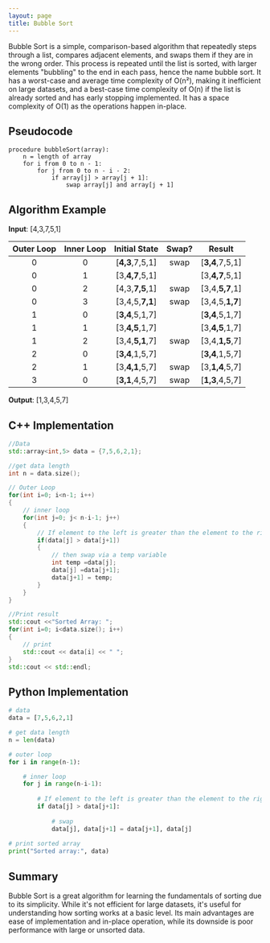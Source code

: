 ```yaml
---
layout: page
title: Bubble Sort
---
```

Bubble Sort is a simple, comparison-based algorithm that repeatedly steps through a list, compares adjacent elements, and swaps them if they are in the wrong order. 
This process is repeated until the list is sorted, with larger elements "bubbling" to the end in each pass, hence the name bubble sort. 
It has a worst-case and average time complexity of O(n²), making it inefficient on large datasets, and a best-case time complexity of O(n) if the list is already sorted and has early stopping implemented. 
It has a space complexity of O(1) as the operations happen in-place.

## Pseudocode
```
procedure bubbleSort(array):
    n = length of array
    for i from 0 to n - 1:
        for j from 0 to n - i - 2:
            if array[j] > array[j + 1]:
                swap array[j] and array[j + 1]
```
## Algorithm Example
**Input**: [4,3,7,5,1]

| Outer Loop  | Inner Loop | Initial State | Swap? | Result |
|:-----------:|:----------:|:-------------:|:-----:|:-------------:|
|      0      |      0     |  [**4,3**,7,5,1]  |  swap | [**3,4**,7,5,1] |
|      0      |      1     |  [3,**4,7**,5,1]  |       | [3,**4,7**,5,1] |
|      0      |      2     |  [4,3,**7,5**,1]  |  swap | [3,4,**5,7**,1] |
|      0      |      3     |  [3,4,5,**7,1**]  |  swap | [3,4,5,**1,7**] |
|      1      |      0     |  [**3,4**,5,1,7]  |       | [**3,4**,5,1,7] |
|      1      |      1     |  [3,**4,5**,1,7]  |       | [3,**4,5**,1,7] |
|      1      |      2     |  [3,4,**5,1**,7]  |  swap | [3,4,**1,5**,7] |
|      2      |      0     |  [**3,4**,1,5,7]  |       | [**3,4**,1,5,7] |
|      2      |      1     |  [3,**4,1**,5,7]  |  swap | [3,**1,4**,5,7] |
|      3      |      0     |  [**3,1**,4,5,7]  |  swap | [**1,3**,4,5,7] |

**Output**: [1,3,4,5,7]

## C++ Implementation
```c++
//Data
std::array<int,5> data = {7,5,6,2,1};

//get data length
int n = data.size();

// Outer Loop
for(int i=0; i<n-1; i++)
{
    // inner loop
    for(int j=0; j< n-i-1; j++)
    {
        // If element to the left is greater than the element to the right
        if(data[j] > data[j+1])
        {
            // then swap via a temp variable
            int temp =data[j];
            data[j] =data[j+1];
            data[j+1] = temp;
        }
    }
}

//Print result
std::cout <<"Sorted Array: ";
for(int i=0; i<data.size(); i++)
{
    // print
    std::cout << data[i] << " ";
}
std::cout << std::endl;
```

## Python Implementation
```python
# data
data = [7,5,6,2,1]

# get data length
n = len(data)

# outer loop
for i in range(n-1):

    # inner loop
    for j in range(n-i-1):
        
        # If element to the left is greater than the element to the right
        if data[j] > data[j+1]:
            
            # swap
            data[j], data[j+1] = data[j+1], data[j]
            
# print sorted array
print("Sorted array:", data)
```

## Summary
Bubble Sort is a great algorithm for learning the fundamentals of sorting due to its simplicity. 
While it's not efficient for large datasets, it's useful for understanding how sorting works at a basic level. 
Its main advantages are ease of implementation and in-place operation, while its downside is poor performance with large or unsorted data.



